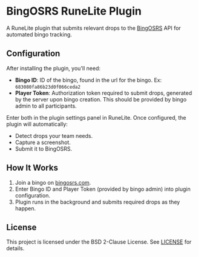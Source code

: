 # BingOSRS RuneLite Plugin

A RuneLite plugin that submits relevant drops to the [BingOSRS](https://bingosrs.com) API for automated bingo tracking.

## Configuration

After installing the plugin, you'll need:

- **Bingo ID**: ID of the bingo, found in the url for the bingo. Ex: `683080fa86b23d0f066ceda2`
- **Player Token**: Authorization token required to submit drops, generated by the server upon bingo creation. This should be provided by bingo admin to all participants.

Enter both in the plugin settings panel in RuneLite. Once configured, the plugin will automatically:

- Detect drops your team needs.
- Capture a screenshot.
- Submit it to BingOSRS.

## How It Works

1. Join a bingo on [bingosrs.com](https://bingosrs.com).
2. Enter Bingo ID and Player Token (provided by bingo admin) into plugin configuration.
3. Plugin runs in the background and submits required drops as they happen.

## License

This project is licensed under the BSD 2-Clause License. See [LICENSE](./LICENSE) for details.

